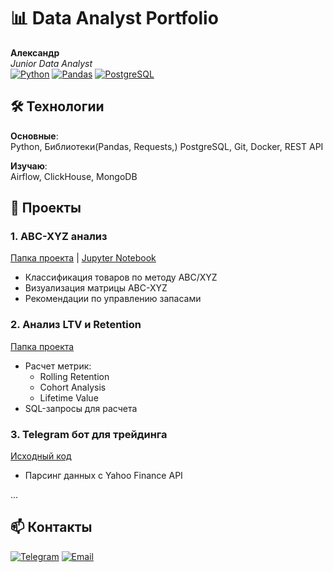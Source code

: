<!--
**Asahi-UX/Asahi-UX** is a ✨ _special_ ✨ repository because its `README.md` (this file) appears on your GitHub profile.

Here are some ideas to get you started:

- 🔭 I’m currently working on ...
- 🌱 I’m currently learning ...

-->
# 📊 Data Analyst Portfolio 
**Александр**  
*Junior Data Analyst*  
[![Python](https://img.shields.io/badge/Python-3.10+-blue?logo=python)](https://python.org)
[![Pandas](https://img.shields.io/badge/Pandas-2.0+-orange)](https://pandas.pydata.org)
[![PostgreSQL](https://img.shields.io/badge/PostgreSQL-15+-blue?logo=postgresql)](https://postgresql.org)

## 🛠 Технологии
**Основные**:  
Python, Библиотеки(Pandas, Requests,) PostgreSQL, Git, Docker, REST API

**Изучаю**:  
Airflow, ClickHouse, MongoDB
<!--
**Инструменты**:  
Jira, Confluence, Excel, Linux
-->
## 🚀 Проекты

### 1. ABC-XYZ анализ
[Папка проекта](/abc-xyz) | [Jupyter Notebook](/abc-xyz/notebooks/analysis.ipynb)
- Классификация товаров по методу ABC/XYZ
- Визуализация матрицы ABC-XYZ
- Рекомендации по управлению запасами

### 2. Анализ LTV и Retention
[Папка проекта](/ltv-retention)
- Расчет метрик:
  - Rolling Retention
  - Cohort Analysis
  - Lifetime Value
- SQL-запросы для расчета

### 3. Telegram бот для трейдинга
[Исходный код](/telegram-stock-bot)
- Парсинг данных с Yahoo Finance API
<!--
- Реализация:
  - /price AAPL
  - /alert 150 USD
- Деплой в Docker
-->
...

## 📫 Контакты
[![Telegram](https://img.shields.io/badge/Telegram-Asahi_Alex-blue)](https://t.me/@Asahi_Alex)
[![Email](https://img.shields.io/badge/Email-2010016%40mail.ru-red)](mailto:2010016@mail.ru)
